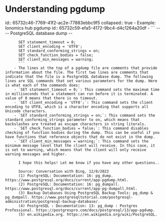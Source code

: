 # Understanding pgdump
id:: 65732c46-7769-41f2-ac2e-77883ebbc9f5
collapsed:: true
	- Example: Ionomics hub pgdump
	  id:: 65732c59-efa5-4172-9bc4-d4c1264a20df
		- ```
		  --
		  -- PostgreSQL database dump
		  --
		  
		  SET statement_timeout = 0;
		  SET client_encoding = 'UTF8';
		  SET standard_conforming_strings = on;
		  SET check_function_bodies = false;
		  SET client_min_messages = warning;
		  ```
		- The lines at the top of a pgdump file are comments that provide information about the file. The first two lines are comments that indicate that the file is a PostgreSQL database dump. The following lines are SQL commands that set various parameters for the dump. Here is what each of the commands does:
		- `SET statement_timeout = 0;`: This command sets the maximum time in milliseconds that a statement can run before it is terminated. A value of 0 means that there is no timeout.
		- `SET client_encoding = 'UTF8';`: This command sets the client encoding to UTF8, which is a character encoding that supports all Unicode characters.
		- `SET standard_conforming_strings = on;`: This command sets the standard_conforming_strings parameter to on, which means that backslashes are treated as escape characters in string literals.
		- `SET check_function_bodies = false;`: This command disables checking of function bodies during the dump. This can be useful if you have functions that reference objects that do not exist in the dump.
		- `SET client_min_messages = warning;`: This command sets the minimum message level that the client will receive. In this case, it is set to warning, which means that the client will only receive warning messages and higher.
		  
		  I hope this helps! Let me know if you have any other questions..
		  
		  Source: Conversation with Bing, 12/8/2023
		  (1) PostgreSQL: Documentation: 16: pg_dump. https://www.postgresql.org/docs/current/app-pgdump.html.
		  (2) PostgreSQL: Documentation: 16: pg_dumpall. https://www.postgresql.org/docs/current/app-pg-dumpall.html.
		  (3) Backup Databases Using PostgreSQL Backup Tools: pg_dump & pg_dumpall. https://www.postgresqltutorial.com/postgresql-administration/postgresql-backup-database/.
		  (4) PostgreSQL : Documentation: 13: pg_dump : Postgres Professional. https://postgrespro.com/docs/postgresql/13/app-pgdump.
		  (5) en.wikipedia.org. https://en.wikipedia.org/wiki/PostgreSQL.